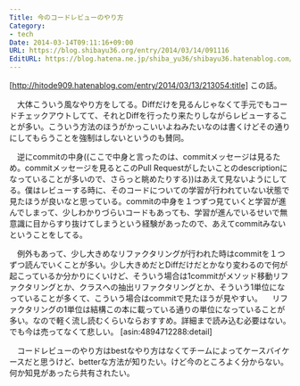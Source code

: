 ```yaml
---
Title: 今のコードレビューのやり方
Category:
- tech
Date: 2014-03-14T09:11:16+09:00
URL: https://blog.shibayu36.org/entry/2014/03/14/091116
EditURL: https://blog.hatena.ne.jp/shiba_yu36/shibayu36.hatenablog.com/atom/entry/12921228815719922171
---
```


[http://hitode909.hatenablog.com/entry/2014/03/13/213054:title] この話。

　大体こういう風なやり方をしてる。Diffだけを見るんじゃなくて手元でもコードチェックアウトしてて、それとDiffを行ったり来たりしながらレビューすることが多い。こういう方法のほうがかっこいいよねみたいなのは書くけどその通りにしてもらうことを強制はしないというのも賛同。

　逆にcommitの中身((ここで中身と言ったのは、commitメッセージは見るため。commitメッセージを見るとこのPull Requestがしたいことのdescriptionになっていることが多いので、さらっと眺めたりする))はあえて見ないようにしてる。僕はレビューする時に、そのコードについての学習が行われていない状態で見たほうが良いなと思っている。commitの中身を１つずつ見ていくと学習が進んでしまって、少しわかりづらいコードもあっても、学習が進んでいるせいで無意識に目からすり抜けてしまうという経験があったので、あえてcommitみないということをしてる。

　例外もあって、少し大きめなリファクタリングが行われた時はcommitを１つずつ読んでいくことが多い。少し大きめだとDiffだけだとかなり変わるので何が起こっているか分かりにくいけど、そういう場合は1commitがメソッド移動リファクタリングとか、クラスへの抽出リファクタリングとか、そういう1単位になっていることが多くて、こういう場合はcommitで見たほうが見やすい。
　リファクタリングの1単位は結構この本に載っている通りの単位になっていることが多い。なので軽く流し読むくらいならおすすめ。詳細まで読み込む必要はない。でも今は売ってなくて悲しい。
[asin:4894712288:detail]

　コードレビューのやり方はbestなやり方はなくてチームによってケースバイケースだと思うけど、betterな方法が知りたい。けど今のところよく分からない。何か知見があったら共有されたい。
